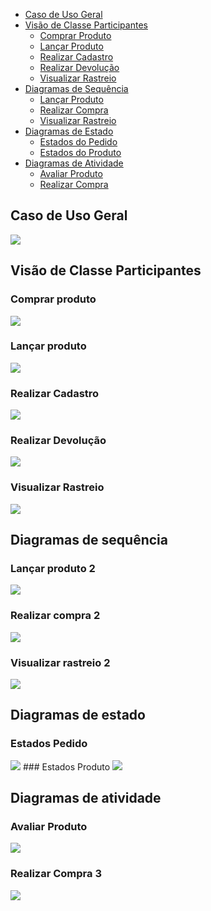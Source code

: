 - [Caso de Uso Geral](#caso-de-uso-geral)
- [Visão de Classe Participantes](#visão-de-classe-participantes)
    - [Comprar Produto](#comprar-produto)
    - [Lançar Produto](#lançar-produto)
    - [Realizar Cadastro](#realizar-cadastro)
    - [Realizar Devolução](#realizar-devolução)
    - [Visualizar Rastreio](#visualizar-rastreio)
- [Diagramas de Sequência](#diagramas-de-sequência)
    - [Lançar Produto](#lançar-produto-2)
    - [Realizar Compra](#realizar-compra-2)
    - [Visualizar Rastreio](#visualizar-rastreio-2)
- [Diagramas de Estado](#diagramas-de-sequência)
    - [Estados do Pedido](#estados-pedido)
    - [Estados do Produto](#estados-produto)
- [Diagramas de Atividade](#diagramas-de-atividade)
    - [Avaliar Produto](#avaliar-produto)
    - [Realizar Compra](#realizar-compra-3)

## Caso de Uso Geral
<img  src="..\assets\APS_Astah\1.Sistema_Geral\CSU_Geral.png"/>

## Visão de Classe Participantes
### Comprar produto
<img  src="..\assets\APS_Astah\2.VCP\VCP-ComprarProduto\Comprar Produto.png"/>

### Lançar produto
<img  src="..\assets\APS_Astah\2.VCP\VCP-LançarProduto\LancarProduto.png"/>

### Realizar Cadastro
<img  src="..\assets\APS_Astah\2.VCP\VCP-RealizarCadastro\Realizar Cadastro.png"/>

### Realizar Devolução
<img  src="..\assets\APS_Astah\2.VCP\VCP-RealizarDevolução\Realizar Devolução.png"/>

### Visualizar Rastreio
<img  src="..\assets\APS_Astah\2.VCP\VCP-VisualizarRastreio\Visualizar Rastreio.png"/>

## Diagramas de sequência
### Lançar produto 2
<img  src="..\assets\APS_Astah\3. Diagramas-Sequencia\LancarProduto\Lançar Produto.png"/>

### Realizar compra 2
<img  src="..\assets\APS_Astah\3. Diagramas-Sequencia\RealizarCompra\RealizarCompra-Sequencia.png"/>

### Visualizar rastreio 2
<img  src="..\assets\assets\APS_Astah\3. Diagramas-Sequencia\VisualizarRastreio\VisualizarRastreio.png"/>

## Diagramas de estado
### Estados Pedido
<img  src="..\assets\APS_Astah\4. Diagrama-Estados\Estados-Pedido\Estados-Pedido.png"/>
### Estados Produto
<img  src="..\assets\APS_Astah\4. Diagrama-Estados\Estados-Produto\Estados-Produto.png"/>

## Diagramas de atividade
### Avaliar Produto
<img  src="..\assets\APS_Astah\5. Diagramas-Atividade\Atividade-AvaliarProduto\Atividade-AvaliarProdutoPeloHistórico.png"/>

### Realizar Compra 3
<img  src="..\assets\APS_Astah\5. Diagramas-Atividade\Atividade-RealizarCompra\Atividade-Realizar Compra.png"/>












